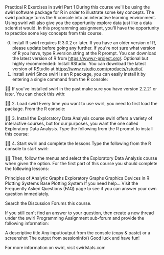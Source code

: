 Practical R Exercises in swirl Part 1
During this course we'll be using the swirl software package for R in order to illustrate some key concepts. The swirl package turns the R console into an interactive learning environment. Using swirl will also give you the opportunity explore data just like a data scientist would. In this programming assignment, you'll have the opportunity to practice some key concepts from this course.

0. Install R
swirl requires R 3.0.2 or later. If you have an older version of R, please update before going any further. If you're not sure what version of R you have, type R.version.string at the R prompt. You can download the latest version of R from https://www.r-project.org/.
Optional but highly recommended: Install RStudio. You can download the latest version of RStudio at https://www.rstudio.com/products/rstudio/.
1. Install swirl
Since swirl is an R package, you can easily install it by entering a single command from the R console:


If you've installed swirl in the past make sure you have version 2.2.21 or later. You can check this with:


2. Load swirl
Every time you want to use swirl, you need to first load the package. From the R console:


3. Install the Exploratory Data Analysis course
swirl offers a variety of interactive courses, but for our purposes, you want the one called Exploratory Data Analysis. Type the following from the R prompt to install this course:


4. Start swirl and complete the lessons
Type the following from the R console to start swirl:


Then, follow the menus and select the Exploratory Data Analysis course when given the option. For the first part of this course you should complete the following lessons:

Principles of Analytic Graphs
Exploratory Graphs
Graphics Devices in R
Plotting Systems
Base Plotting System
If you need help...
Visit the Frequently Asked Questions (FAQ) page to see if you can answer your own question immediately.

Search the Discussion Forums this course.

If you still can't find an answer to your question, then create a new thread under the swirl Programming Assignment sub-forum and provide the following information:

A descriptive title
Any input/output from the console (copy & paste) or a screenshot
The output from sessionInfo()
Good luck and have fun!

For more information on swirl, visit swirlstats.com

